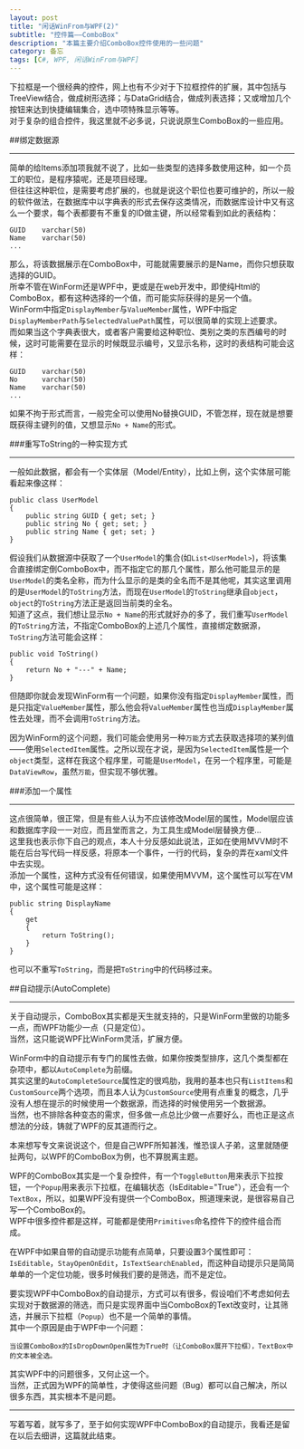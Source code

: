 ```yaml
---
layout: post
title: "闲话WinFrom与WPF(2)"
subtitle: "控件篇——ComboBox"
description: "本篇主要介绍ComboBox控件使用的一些问题"
category: 备忘
tags: [C#, WPF, 闲话WinFrom与WPF]
---
```


下拉框是一个很经典的控件，网上也有不少对于下拉框控件的扩展，其中包括与TreeView结合，做成树形选择；与DataGrid结合，做成列表选择；又或增加几个按钮来达到快捷编辑集合，选中项特殊显示等等。  
对于复杂的组合控件，我这里就不必多说，只说说原生ComboBox的一些应用。  

##绑定数据源

---

简单的给Items添加项我就不说了，比如一些类型的选择多数使用这种，如一个员工的职位，是程序猿呢，还是项目经理。  
但往往这种职位，是需要考虑扩展的，也就是说这个职位也要可维护的，所以一般的软件做法，在数据库中以字典表的形式去保存这类情况，而数据库设计中又有这么一个要求，每个表都要有不重复的ID做主键，所以经常看到如此的表结构：

    GUID    varchar(50)
    Name    varchar(50)
    ...

那么，将该数据展示在ComboBox中，可能就需要展示的是Name，而你只想获取选择的GUID。  
所幸不管在WinForm还是WPF中，更或是在web开发中，即使纯Html的ComboBox，都有这种选择的一个值，而可能实际获得的是另一个值。  
WinForm中指定`DisplayMember`与`ValueMember`属性，WPF中指定`DisplayMemberPath`与`SelectedValuePath`属性，可以很简单的实现上述要求。  
而如果当这个字典表很大，或者客户需要给这种职位、类别之类的东西编号的时候，这时可能需要在显示的时候既显示编号，又显示名称，这时的表结构可能会这样：

    GUID    varchar(50)
    No      varchar(50)
    Name    varchar(50)
    ...

如果不拘于形式而言，一般完全可以使用No替换GUID，不管怎样，现在就是想要既获得主键列的值，又想显示`No + Name`的形式。  

###重写ToString的一种实现方式

---

一般如此数据，都会有一个实体层（Model/Entity），比如上例，这个实体层可能看起来像这样：

    public class UserModel
    {
        public string GUID { get; set; }
        public string No { get; set; }
        public string Name { get; set; }
    }

假设我们从数据源中获取了一个`UserModel`的集合(如`List<UserModel>`)，将该集合直接绑定倒ComboBox中，而不指定它的那几个属性，那么他可能显示的是`UserModel`的类名全称，而为什么显示的是类的全名而不是其他呢，其实这里调用的是`UserModel`的`ToString`方法，而现在`UserModel`的`ToString`继承自`object`，`object`的`ToString`方法正是返回当前类的全名。  
知道了这点，我们想让显示`No + Name`的形式就好办的多了，我们重写`UserModel`的`ToString`方法，不指定ComboBox的上述几个属性，直接绑定数据源，`ToString`方法可能会这样：

    public void ToString()
    {
        return No + "---" + Name;
    }

但随即你就会发现WinForm有一个问题，如果你没有指定`DisplayMember`属性，而是只指定`ValueMember`属性，那么他会将`ValueMember`属性也当成`DisplayMember`属性去处理，而不会调用`ToString`方法。  

因为WinForm的这个问题，我们可能会使用另一种`万能`方式去获取选择项的某列值——使用`SelectedItem`属性。之所以现在才说，是因为`SelectedItem`属性是一个`object`类型，这样在我这个程序里，可能是`UserModel`，在另一个程序里，可能是`DataViewRow`，虽然`万能`，但实现不够优雅。  

###添加一个属性

---

这点很简单，很正常，但是有些人认为不应该修改Model层的属性，Model层应该和数据库字段一一对应，而且堂而言之，为工具生成Model层替换方便...  
这里我也表示你下自己的观点，本人十分反感如此说法，正如在使用MVVM时不能在后台写代码一样反感，将原本一个事件，一行的代码，复杂的弄在xaml文件中去实现。  
添加一个属性，这种方式没有任何错误，如果使用MVVM，这个属性可以写在VM中，这个属性可能是这样：

    public string DisplayName
    {
        get 
        { 
            return ToString();
        }
    }

也可以不重写`ToString`，而是把`ToString`中的代码移过来。  

##自动提示(AutoComplete)

---

关于自动提示，ComboBox其实都是天生就支持的，只是WinForm里做的功能多一点，而WPF功能少一点（只是定位）。  
当然，这只能说WPF比WinForm灵活，扩展方便。  

WinForm中的自动提示有专门的属性去做，如果你按类型排序，这几个类型都在杂项中，都以`AutoComplete`为前缀。  
其实这里的`AutoCompleteSource`属性定的很鸡肋，我用的基本也只有`ListItems`和`CustomSource`两个选项，而且本人认为`CustomSource`使用有点重复的概念，几乎没有人想在提示的时候使用一个数据源，而选择的时候使用另一个数据源。  
当然，也不排除各种变态的需求，但多做一点总比少做一点要好么，而也正是这点想法的分歧，铸就了WPF的反其道而行之。  

本来想写专文来说说这个，但是自己WPF所知甚浅，惟恐误人子弟，这里就随便扯两句，以WPF的ComboBox为例，也不算脱离主题。  

WPF的ComboBox其实是一个复杂控件，有一个`ToggleButton`用来表示下拉按钮，一个`Popup`用来表示下拉框，在编辑状态（IsEditable="True"），还会有一个`TextBox`，所以，如果WPF没有提供一个ComboBox，照道理来说，是很容易自己写一个ComboBox的。  
WPF中很多控件都是这样，可能都是使用`Primitives`命名控件下的控件组合而成。  

在WPF中如果自带的自动提示功能有点简单，只要设置3个属性即可：`IsEditable`，`StayOpenOnEdit`，`IsTextSearchEnabled`，而这种自动提示只是简简单单的一个定位功能，很多时候我们要的是筛选，而不是定位。  

要实现WPF中ComboBox的自动提示，方式可以有很多，假设咱们不考虑如何去实现对于数据源的筛选，而只是实现界面中当ComboBox的Text改变时，让其筛选，并展示下拉框（`Popup`）也不是一个简单的事情。  
其中一个原因是由于WPF中一个问题：  

    当设置ComboBox的IsDropDownOpen属性为True时（让ComboBox展开下拉框），TextBox中的文本被全选。  

其实WPF中的问题很多，又何止这一个。  
当然，正式因为WPF的简单性，才使得这些问题（Bug）都可以自己解决，所以很多东西，其实根本不是问题。  

---

写着写着，就写多了，至于如何实现WPF中ComboBox的自动提示，我看还是留在以后去细讲，这篇就此结束。
